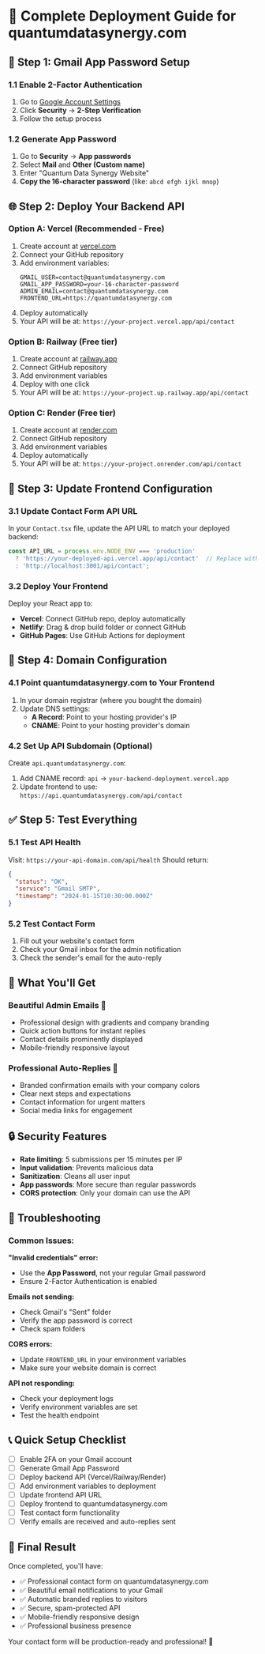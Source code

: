 # 🚀 Complete Deployment Guide for quantumdatasynergy.com

## 📧 Step 1: Gmail App Password Setup

### 1.1 Enable 2-Factor Authentication
1. Go to [Google Account Settings](https://myaccount.google.com/)
2. Click **Security** → **2-Step Verification**
3. Follow the setup process

### 1.2 Generate App Password
1. Go to **Security** → **App passwords**
2. Select **Mail** and **Other (Custom name)**
3. Enter "Quantum Data Synergy Website"
4. **Copy the 16-character password** (like: `abcd efgh ijkl mnop`)

## 🌐 Step 2: Deploy Your Backend API

### Option A: Vercel (Recommended - Free)
1. Create account at [vercel.com](https://vercel.com)
2. Connect your GitHub repository
3. Add environment variables:
   ```
   GMAIL_USER=contact@quantumdatasynergy.com
   GMAIL_APP_PASSWORD=your-16-character-password
   ADMIN_EMAIL=contact@quantumdatasynergy.com
   FRONTEND_URL=https://quantumdatasynergy.com
   ```
4. Deploy automatically
5. Your API will be at: `https://your-project.vercel.app/api/contact`

### Option B: Railway (Free tier)
1. Create account at [railway.app](https://railway.app)
2. Connect GitHub repository
3. Add environment variables
4. Deploy with one click
5. Your API will be at: `https://your-project.up.railway.app/api/contact`

### Option C: Render (Free tier)
1. Create account at [render.com](https://render.com)
2. Connect GitHub repository
3. Add environment variables
4. Deploy automatically
5. Your API will be at: `https://your-project.onrender.com/api/contact`

## 🔧 Step 3: Update Frontend Configuration

### 3.1 Update Contact Form API URL
In your `Contact.tsx` file, update the API URL to match your deployed backend:

```javascript
const API_URL = process.env.NODE_ENV === 'production' 
  ? 'https://your-deployed-api.vercel.app/api/contact'  // Replace with your actual API URL
  : 'http://localhost:3001/api/contact';
```

### 3.2 Deploy Your Frontend
Deploy your React app to:
- **Vercel**: Connect GitHub repo, deploy automatically
- **Netlify**: Drag & drop build folder or connect GitHub
- **GitHub Pages**: Use GitHub Actions for deployment

## 📱 Step 4: Domain Configuration

### 4.1 Point quantumdatasynergy.com to Your Frontend
1. In your domain registrar (where you bought the domain)
2. Update DNS settings:
   - **A Record**: Point to your hosting provider's IP
   - **CNAME**: Point to your hosting provider's domain

### 4.2 Set Up API Subdomain (Optional)
Create `api.quantumdatasynergy.com`:
1. Add CNAME record: `api` → `your-backend-deployment.vercel.app`
2. Update frontend to use: `https://api.quantumdatasynergy.com/api/contact`

## ✅ Step 5: Test Everything

### 5.1 Test API Health
Visit: `https://your-api-domain.com/api/health`
Should return:
```json
{
  "status": "OK",
  "service": "Gmail SMTP",
  "timestamp": "2024-01-15T10:30:00.000Z"
}
```

### 5.2 Test Contact Form
1. Fill out your website's contact form
2. Check your Gmail inbox for the admin notification
3. Check the sender's email for the auto-reply

## 🎨 What You'll Get

### Beautiful Admin Emails 📧
- Professional design with gradients and company branding
- Quick action buttons for instant replies
- Contact details prominently displayed
- Mobile-friendly responsive layout

### Professional Auto-Replies 🎯
- Branded confirmation emails with your company colors
- Clear next steps and expectations
- Contact information for urgent matters
- Social media links for engagement

## 🔒 Security Features

- **Rate limiting**: 5 submissions per 15 minutes per IP
- **Input validation**: Prevents malicious data
- **Sanitization**: Cleans all user input
- **App passwords**: More secure than regular passwords
- **CORS protection**: Only your domain can use the API

## 🚨 Troubleshooting

### Common Issues:

**"Invalid credentials" error:**
- Use the **App Password**, not your regular Gmail password
- Ensure 2-Factor Authentication is enabled

**Emails not sending:**
- Check Gmail's "Sent" folder
- Verify the app password is correct
- Check spam folders

**CORS errors:**
- Update `FRONTEND_URL` in your environment variables
- Make sure your website domain is correct

**API not responding:**
- Check your deployment logs
- Verify environment variables are set
- Test the health endpoint

## 📞 Quick Setup Checklist

- [ ] Enable 2FA on your Gmail account
- [ ] Generate Gmail App Password
- [ ] Deploy backend API (Vercel/Railway/Render)
- [ ] Add environment variables to deployment
- [ ] Update frontend API URL
- [ ] Deploy frontend to quantumdatasynergy.com
- [ ] Test contact form functionality
- [ ] Verify emails are received and auto-replies sent

## 🎯 Final Result

Once completed, you'll have:
- ✅ Professional contact form on quantumdatasynergy.com
- ✅ Beautiful email notifications to your Gmail
- ✅ Automatic branded replies to visitors
- ✅ Secure, spam-protected API
- ✅ Mobile-friendly responsive design
- ✅ Professional business presence

Your contact form will be production-ready and professional! 🚀